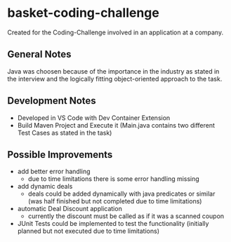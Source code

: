 # basket-coding-challenge

Created for the Coding-Challenge involved in an application at a company.

## General Notes
Java was choosen because of the importance in the industry as stated in the interview and the logically fitting object-oriented approach to the task.

## Development Notes
- Developed in VS Code with Dev Container Extension
- Build Maven Project and Execute it (Main.java contains two different Test Cases as stated in the task)

## Possible Improvements
- add better error handling
    - due to time limitations there is some error handling missing
- add dynamic deals
    - deals could be added dynamically with java predicates or similar (was half finished but not completed due to time limitations)
- automatic Deal Discount application
    - currently the discount must be called as if it was a scanned coupon
- JUnit Tests could be implemented to test the functionality (initially planned but not executed due to time limitations)
